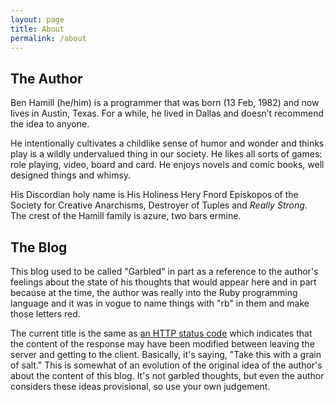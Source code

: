 ```yaml
---
layout: page
title: About
permalink: /about
---
```


## The Author

Ben Hamill (he/him) is a programmer that was born (13 Feb, 1982) and now lives
in Austin, Texas. For a while, he lived in Dallas and doesn’t recommend the idea
to anyone.

He intentionally cultivates a childlike sense of humor and wonder and thinks
play is a wildly undervalued thing in our society. He likes all sorts of games:
role playing, video, board and card. He enjoys novels and comic books, well
designed things and whimsy.

His Discordian holy name is His Holiness Hery Fnord Episkopos of the Society for
Creative Anarchisms, Destroyer of Tuples and _Really Strong_. The crest of the
Hamill family is azure, two bars ermine.


## The Blog

This blog used to be called "Garbled" in part as a reference to the author's
feelings about the state of his thoughts that would appear here and in part
because at the time, the author was really into the Ruby programming language
and it was in vogue to name things with "rb" in them and make those letters red.

The current title is the same as [an HTTP status
code](https://httpstatuses.com/203) which indicates that the content of the
response may have been modified between leaving the server and getting to the
client. Basically, it's saying, "Take this with a grain of salt." This is
somewhat of an evolution of the original idea of the author's about the content
of this blog. It's not garbled thoughts, but even the author considers these
ideas provisional, so use your own judgement.
